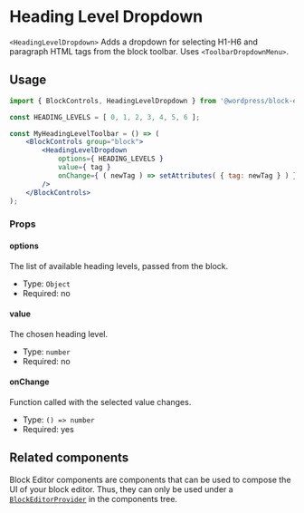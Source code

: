 # Heading Level Dropdown

`<HeadingLevelDropdown>` Adds a dropdown for selecting H1-H6 and paragraph HTML tags from the block toolbar.
Uses `<ToolbarDropdownMenu>`.

## Usage

```jsx
import { BlockControls, HeadingLevelDropdown } from '@wordpress/block-editor';

const HEADING_LEVELS = [ 0, 1, 2, 3, 4, 5, 6 ];

const MyHeadingLevelToolbar = () => (
	<BlockControls group="block">
		<HeadingLevelDropdown
			options={ HEADING_LEVELS }
			value={ tag }
			onChange={ ( newTag ) => setAttributes( { tag: newTag } ) }
		/>
	</BlockControls>
);
```

### Props

#### options

The list of available heading levels, passed from the block.

-   Type: `Object`
-   Required: no

#### value

The chosen heading level.

-   Type: `number`
-   Required: no

#### onChange

Function called with the selected value changes.

-   Type: `() => number`
-   Required: yes

## Related components

Block Editor components are components that can be used to compose the UI of your block editor. Thus, they can only be used under a [`BlockEditorProvider`](https://github.com/WordPress/gutenberg/blob/HEAD/packages/block-editor/src/components/provider/README.md) in the components tree.
